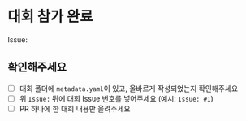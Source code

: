 # 대회 참가 완료

Issue:

## 확인해주세요

- [ ] 대회 폴더에 `metadata.yaml`이 있고, 올바르게 작성되었는지 확인해주세요
- [ ] 위 `Issue:` 뒤에 대회 Issue 번호를 넣어주세요 (예시: `Issue: #1`)
- [ ] PR 하나에 한 대회 내용만 올려주세요
